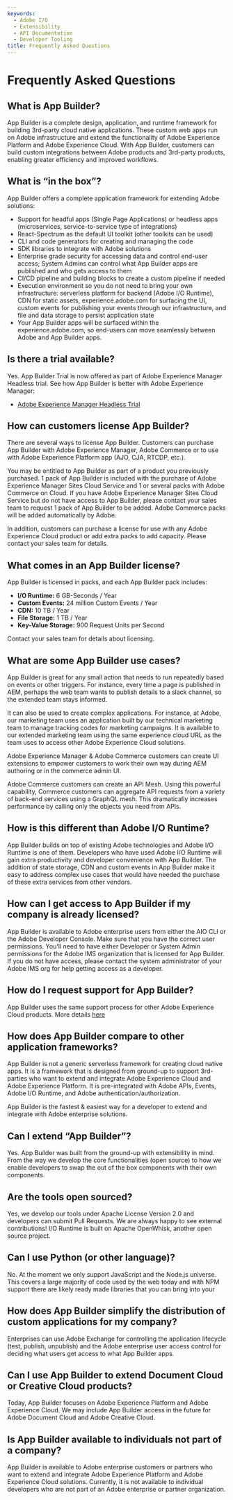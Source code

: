```yaml
---
keywords:
  - Adobe I/O
  - Extensibility
  - API Documentation
  - Developer Tooling
title: Frequently Asked Questions
---
```


# Frequently Asked Questions

## What is App Builder?
App Builder is a complete design, application, and runtime framework for building 3rd-party cloud native applications. These custom web apps run on Adobe infrastructure and extend the functionality of Adobe Experience Platform and Adobe Experience Cloud. With App Builder, customers can build custom integrations between Adobe products and 3rd-party products, enabling greater efficiency and improved workflows.

## What is “in the box”?
App Builder offers a complete application framework for extending Adobe solutions:
* Support for headful apps (Single Page Applications) or headless apps (microservices, service-to-service type of integrations)
* React-Spectrum as the default UI toolkit (other toolkits can be used)
* CLI and code generators for creating and managing the code
* SDK libraries to integrate with Adobe solutions
* Enterprise grade security for accessing data and control end-user access; System Admins can control what App Builder apps are published and who gets access to them
* CI/CD pipeline and building blocks to create a custom pipeline if needed
* Execution environment so you do not need to bring your own infrastructure: serverless platform for backend (Adobe I/O Runtime), CDN for static assets, experience.adobe.com for surfacing the UI, custom events for publishing your events through our infrastructure, and file and data storage to persist application state
* Your App Builder apps will be surfaced within the experience.adobe.com, so end-users can move seamlessly between Adobe and App Builder apps.

## Is there a trial available?
Yes. App Builder Trial is now offered as part of Adobe Experience Manager Headless trial. See how App Builder is better with Adobe Experience Manager:

- [Adobe Experience Manager Headless Trial](https://commerce.adobe.com/business-trial/sign-up?items%5B0%5D%5Bid%5D=649A1AF5CBC5467A25E84F2561274821&cli=headless_exl_banner_campaign&co=US&lang=en)

## How can customers license App Builder?
There are several ways to license App Builder. Customers can purchase App Builder with Adobe Experience Manager, Adobe Commerce or to use with Adobe Experience Platform app (AJO, CJA, RTCDP, etc.).

You may be entitled to App Builder as part of a product you previously purchased. 1 pack of App Builder is included with the purchase of Adobe Experience Manager Sites Cloud Service and 1 or several packs with Adobe Commerce on Cloud. If you have Adobe Experience Manager Sites Cloud Service but do not have access to App Builder, please contact your sales team to request 1 pack of App Builder to be added. Adobe Commerce packs will be added automatically by Adobe.

In addition, customers can purchase a license for use with any Adobe Experience Cloud product or add extra packs to add capacity. Please contact your sales team for details.

## What comes in an App Builder license?
App Builder is licensed in packs, and each App Builder pack includes:

* **I/O Runtime:**  	     6 GB-Seconds / Year
* **Custom Events:** 	     24 million Custom Events / Year
* **CDN:** 		             10 TB / Year
* **File Storage:** 	     1 TB / Year
* **Key-Value Storage:**  900 Request Units per Second

Contact your sales team for details about licensing.

## What are some App Builder use cases?
App Builder is great for any small action that needs to run repeatedly based on events or other triggers. For instance, every time a page is published in AEM, perhaps the web team wants to publish details to a slack channel, so the extended team stays informed. 

It can also be used to create complex applications. For instance, at Adobe, our marketing team uses an application built by our technical marketing team to manage tracking codes for marketing campaigns. It is available to our extended marketing team using the same experience cloud URL as the team uses to access other Adobe Experience Cloud solutions.

Adobe Experience Manager & Adobe Commerce customers can create UI extensions to empower customers to work their own way during AEM authoring or in the commerce admin UI.

Adobe Commerce customers can create an API Mesh. Using this powerful capability, Commerce customers can aggregate API requests from a variety of back-end services using a GraphQL mesh. This dramatically increases performance by calling only the objects you need from APIs.
 
## How is this different than Adobe I/O Runtime?
App Builder builds on top of existing Adobe technologies and Adobe I/O Runtime is one of them. Developers who have used Adobe I/O Runtime will gain extra productivity and developer convenience with App Builder. The addition of state storage, CDN and custom events in App Builder make it easy to address complex use cases that would have needed the purchase of these extra services from other vendors.

## How can I get access to App Builder if my company is already licensed?
App Builder is available to Adobe enterprise users from either the AIO CLI or the Adobe Developer Console. Make sure that you have the correct user permissions. You'll need to have either Developer or System Admin permissions for the Adobe IMS organization that is licensed for App Builder. If you do not have access, please contact the system administrator of your Adobe IMS org for help getting access as a developer.

## How do I request support for App Builder?
App Builder uses the same support process for other Adobe Experience Cloud products. More details [here](https://helpx.adobe.com/support/programs/enterprise-support-programs.html)

## How does App Builder compare to other application frameworks?
App Builder is not a generic serverless framework for creating cloud native apps. It is a framework that is designed from ground-up to support 3rd-parties who want to extend and integrate Adobe Experience Cloud and Adobe Experience Platform. It is pre-integrated with Adobe APIs, Events, Adobe I/O Runtime, and Adobe authentication/authorization. 

App Builder is the fastest & easiest way for a developer to extend and integrate with Adobe enterprise solutions.
 
## Can I extend “App Builder”?
Yes. App Builder was built from the ground-up with extensibility in mind. From the way we develop the core functionalities (open source) to how we enable developers to swap the out of the box components with their own components.

## Are the tools open sourced?
Yes, we develop our tools under Apache License Version 2.0 and developers can submit Pull Requests. We are always happy to see external contributions! I/O Runtime is built on Apache OpenWhisk, another open source project.
 
## Can I use Python (or other language)?
No. At the moment we only support JavaScript and the Node.js universe. This covers a large majority of code used by the web today and with NPM support there are likely ready made libraries that you can bring into your 
 
## How does App Builder simplify the distribution of custom applications for my company?
Enterprises can use Adobe Exchange for controlling the application lifecycle (test, publish, unpublish) and the Adobe enterprise user access control for deciding what users get access to what App Builder apps.
 
## Can I use App Builder to extend Document Cloud or Creative Cloud products?
Today, App Builder focuses on Adobe Experience Platform and Adobe Experience Cloud. We may include App Builder access in the future for Adobe Document Cloud and Adobe Creative Cloud.

## Is App Builder available to individuals not part of a company?
App Builder is available to Adobe enterprise customers or partners who want to extend and integrate Adobe Experience Platform and Adobe Experience Cloud solutions. Currently, it is not available to individual developers who are not part of an Adobe enterprise or partner organization.

